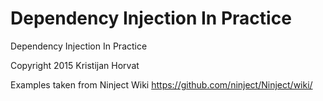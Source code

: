 # Dependency Injection In Practice
Dependency Injection In Practice


Copyright 2015 Kristijan Horvat

Examples taken from Ninject  Wiki
https://github.com/ninject/Ninject/wiki/
 